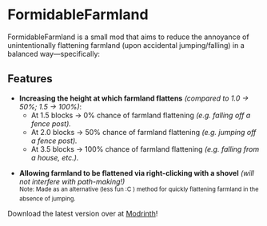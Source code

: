 # FormidableFarmland

FormidableFarmland is a small mod that aims to reduce the annoyance of unintentionally flattening farmland (upon accidental jumping/falling) in a balanced way—specifically:

## Features
- **Increasing the height at which farmland flattens** *(compared to 1.0 → 50%; 1.5 → 100%)*:
    - At 1.5 blocks → 0% chance of farmland flattening *(e.g. falling off a fence post).*
    - At 2.0 blocks → 50% chance of farmland flattening *(e.g. jumping off a fence post).*
    - At 3.5 blocks → 100% chance of farmland flattening *(e.g. falling from a house, etc.).*
* **Allowing farmland to be flattened via right-clicking with a shovel** *(will not interfere with path-making!)*\
  <sup>Note: Made as an alternative (less fun :C ) method for quickly flattening farmland in the absence of jumping. 

Download the latest version over at [Modrinth](https://modrinth.com/mod/FormidableFarmland)!
